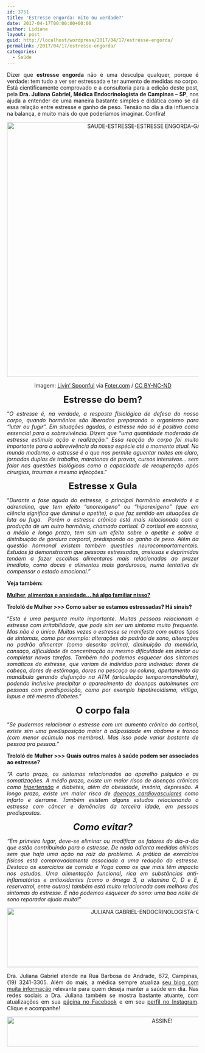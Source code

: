 ```yaml
---
id: 3751
title: 'Estresse engorda: mito ou verdade?'
date: 2017-04-17T00:00:00+00:00
author: Lidiane
layout: post
guid: http://localhost/wordpress/2017/04/17/estresse-engorda/
permalink: /2017/04/17/estresse-engorda/
categories:
  - Saúde
---
```

<p align="justify">
  Dizer que <strong>estresse engorda</strong> não é uma desculpa qualquer, porque é verdade: tem tudo a ver ser estressada e ter aumento de medidas no corpo. Está cientificamente comprovado e a consultoria para a edição deste post, pela <strong>Dra. Juliana Gabriel, Médica Endocrinologista de Campinas – SP</strong>, nos ajuda a entender de uma maneira bastante simples e didática como se dá essa relação entre estresse e ganho de peso. Tensão no dia a dia influencia na balança, e muito mais do que poderíamos imaginar. Confira!
</p>

<p align="center">
  <img class="alignnone size-full wp-image-13714" src="http://www.trololodemulher.com.br/blog/wp-content/uploads/2017/04/SAUDE-ESTRESSE-ESTRESSE-ENGORDA-GANHO-DE-PESO.jpg" alt="SAUDE-ESTRESSE-ESTRESSE ENGORDA-GANHO DE PESO" width="800" height="669" />
</p>

<p align="center">
  Imagem: <a href="https://www.flickr.com/photos/59030623@N03/8633126050/" target="_blank">Livin&#8217; Spoonful</a> via <a href="http://foter.com/re/bd4e9e" target="_blank">Foter.com</a> / <a href="http://creativecommons.org/licenses/by-nc-nd/2.0/" target="_blank">CC BY-NC-ND</a>
</p>

<p align="center">
  <strong><span style="font-size: x-large;">Estresse do bem?</span></strong>
</p>

<p align="justify">
  “<em>O estresse é, na verdade, a resposta fisiológica de defesa do nosso corpo, quando hormônios são liberados preparando o organismo para &#8220;lutar ou fugir&#8221;. Em situações agudas, o estresse não só é positivo como essencial para a sobrevivência. Dizem que &#8220;uma quantidade moderada de estresse estimula ação e realização.&#8221; Essa reação do corpo foi muito importante para a sobrevivência da nossa espécie até o momento atual. No mundo moderno, o estresse é o que nos permite aguentar noites em claro, jornadas duplas de trabalho, maratonas de provas, cursos intensivos&#8230; sem falar nas questões biológicas como a capacidade de recuperação após cirurgias, traumas e mesmo infecções</em>.”
</p>

<p align="center">
  <strong><span style="font-size: x-large;">Estresse x Gula</span></strong>
</p>

<p align="justify">
  “<em>Durante a fase aguda do estresse, o principal hormônio envolvido é a adrenalina, que tem efeito &#8220;anorexígeno&#8221; ou &#8220;hiporexígeno&#8221; (que em ciência significa que diminui o apetite), o que faz sentido em situações de luta ou fuga.  Porém o estresse crônico está mais relacionado com a produção de um outro hormônio, chamado cortisol. O cortisol em excesso, a médio e longo prazo, tem sim um efeito sobre o apetite e sobre a distribuição de gordura corporal, predispondo ao ganho de peso. Além da questão hormonal existem também questões neurocomportamentais. Estudos já demonstraram que pessoas estressadas, ansiosas e deprimidas tendem a fazer escolhas alimentares mais relacionadas ao prazer imediato, como doces e alimentos mais gordurosos, numa tentativa de compensar o estado emocional.”</em>
</p>

<p align="justify">
  <strong>Veja também:</strong>
</p>

<p align="justify">
  <strong><a href="http://www.trololodemulher.com.br/2012/11/19/saude-bem-estar-ansiedade/" target="_blank">Mulher, alimentos e ansiedade… há algo familiar nisso?</a></strong>
</p>

<p align="justify">
  <strong>Trololó de Mulher >>> Como saber se estamos estressadas? Há sinais?</strong>
</p>

<p align="justify">
  “<em>Esta é uma pergunta muito importante. Muitas pessoas relacionam o estresse com irritabilidade, que pode sim ser um sintoma muito frequente. Mas não é o único. Muitas vezes o estresse se manifesta com outros tipos de sintomas, como por exemplo: alterações do padrão de sono, alterações no padrão alimentar (como descrito acima), diminuição da memória, cansaço, dificuldade de concentração ou mesmo dificuldade em iniciar ou completar novas tarefas. Também não podemos esquecer dos sintomas somáticos do estresse, que variam de indivíduo para indivíduo: dores de cabeça, dores de estômago, dores no pescoço ou coluna, apertamento da mandíbula gerando disfunção na ATM (articulação temporomandibular), podendo inclusive precipitar o aparecimento de doenças autoimunes em pessoas com predisposição, como por exemplo hipotireoidismo, vitiligo, lupus e até mesmo diabetes</em>.”
</p>

<p align="center">
  <strong><span style="font-size: x-large;">O corpo fala</span></strong>
</p>

<p align="justify">
  “<em>Se pudermos relacionar o estresse com um aumento crônico do cortisol, existe sim uma predisposição maior à adiposidade em abdome e tronco (com menor acúmulo nos membros). Mas isso pode variar bastante de pessoa pra pessoa.”</em>
</p>

<p align="justify">
  <strong>Trololó de Mulher >>> Quais outros males à saúde podem ser associados ao estresse?</strong>
</p>

<p align="justify">
  <em>“A curto prazo, os sintomas relacionados ao aparelho psíquico e as somatizações. A médio prazo, existe um maior risco de doenças crônicas como <a href="http://www.trololodemulher.com.br/2017/04/10/hipertensao-arterial/" target="_blank">hipertensão</a> e diabetes, além da obesidade, insônia, depressão. A longo prazo, existe um maior risco de <a href="http://www.trololodemulher.com.br/2013/09/23/coracao-doenca-cardiovascular/" target="_blank">doenças cardiovasculares</a> como infarto e derrame. Também existem alguns estudos relacionando o estresse com câncer e demências da terceira idade, em pessoas predispostas.</em>
</p>

<p align="center">
  <em><strong><span style="font-size: x-large;">Como evitar?</span></strong></em>
</p>

<p align="justify">
  <em>“Em primeiro lugar, deve-se eliminar ou modificar os fatores do dia-a-dia que estão contribuindo para o estresse. De nada adianta medidas clínicas sem que haja uma ação na raiz do problema. A prática de exercícios físicos está comprovadamente associada a uma redução do estresse. Destaco os exercícios de corrida e Yoga como os que mais têm impacto nos estudos. Uma alimentação funcional, rica em substâncias anti-inflamatórias e antioxidantes (como o ômega 3, a vitamina C, D e E, reservatrol, entre outros) também está muito relacionada com melhora dos sintomas do estresse. E não podemos esquecer do sono: uma boa noite de sono reparador ajuda muito</em>!”
</p>

<p align="center">
  <img class="alignnone size-full wp-image-13713" src="http://www.trololodemulher.com.br/blog/wp-content/uploads/2017/04/JULIANA-GABRIEL-ENDOCRINOLOGISTA-CAMPINAS-SP.jpg" alt="JULIANA GABRIEL-ENDOCRINOLOGISTA-CAMPINAS-SP" width="800" height="156" />
</p>

<p align="justify">
  Dra. Juliana Gabriel atende na Rua Barbosa de Andrade, 672, Campinas, (19) 3241-3305. Além do mais, a médica sempre atualiza <a href="http://www.drajulianagabriel.com.br/" target="_blank">seu blog com muita informação</a> relevante para quem deseja manter a saúde em dia. Nas redes sociais a Dra. Juliana também se mostra bastante atuante, com atualizações em sua <a href="https://www.facebook.com/DraJulianaGabriel/" target="_blank">página no Facebook</a> e em seu <a href="https://www.instagram.com/dra.julianagabriel/" target="_blank">perfil no Instagram</a>. Clique e acompanhe!
</p>

<p align="center">
  <a href="http://feedburner.google.com/fb/a/mailverify?uri=blogbichafemea&loc=pt_BR" target="_blank"><img class="alignnone size-full wp-image-10439" src="http://www.trololodemulher.com.br/blog/wp-content/uploads/2014/09/ASSINE.png" alt="ASSINE!" width="800" height="78" /></a>
</p>

<p align="justify">